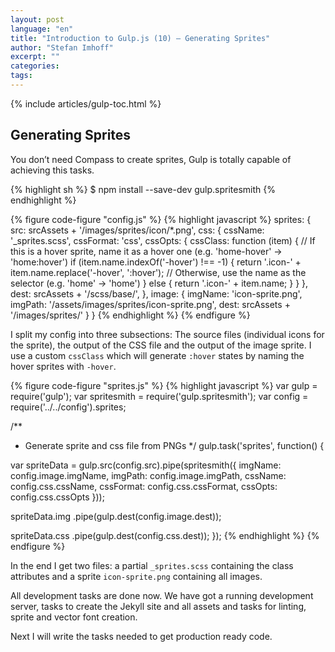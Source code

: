 ```yaml
---
layout: post
language: "en"
title: "Introduction to Gulp.js (10) – Generating Sprites"
author: "Stefan Imhoff"
excerpt: ""
categories:
tags:
---
```


{% include articles/gulp-toc.html %}

## Generating Sprites
You don’t need Compass to create sprites, Gulp is totally capable of achieving this tasks.

{% highlight sh %}
$ npm install --save-dev gulp.spritesmith
{% endhighlight %}

{% figure code-figure "config.js" %}
{% highlight javascript %}
sprites: {
  src: srcAssets + '/images/sprites/icon/*.png',
  css: {
    cssName: '_sprites.scss',
    cssFormat: 'css',
    cssOpts: {
      cssClass: function (item) {
        // If this is a hover sprite, name it as a hover one (e.g. 'home-hover' -> 'home:hover')
        if (item.name.indexOf('-hover') !== -1) {
          return '.icon-' + item.name.replace('-hover', ':hover');
          // Otherwise, use the name as the selector (e.g. 'home' -> 'home')
        } else {
          return '.icon-' + item.name;
        }
      }
    },
    dest: srcAssets + '/scss/base/',
  },
  image: {
    imgName: 'icon-sprite.png',
    imgPath: '/assets/images/sprites/icon-sprite.png',
    dest: srcAssets + '/images/sprites/'
  }
}
{% endhighlight %}
{% endfigure %}

I split my config into three subsections: The source files (individual icons for the sprite), the output of the CSS file and the output of the image sprite. I use a custom `cssClass` which will generate `:hover` states by naming the hover sprites with `-hover`.

{% figure code-figure "sprites.js" %}
{% highlight javascript %}
var gulp        = require('gulp');
var spritesmith = require('gulp.spritesmith');
var config      = require('../../config').sprites;

/**
 * Generate sprite and css file from PNGs
 */
gulp.task('sprites', function() {

  var spriteData = gulp.src(config.src).pipe(spritesmith({
    imgName: config.image.imgName,
    imgPath: config.image.imgPath,
    cssName: config.css.cssName,
    cssFormat: config.css.cssFormat,
    cssOpts: config.css.cssOpts
  }));

  spriteData.img
    .pipe(gulp.dest(config.image.dest));

  spriteData.css
    .pipe(gulp.dest(config.css.dest));
});
{% endhighlight %}
{% endfigure %}

In the end I get two files: a partial `_sprites.scss` containing the class attributes and a sprite `icon-sprite.png` containing all images.

All development tasks are done now. We have got a running development server, tasks to create the Jekyll site and all assets and tasks for linting, sprite and vector font creation.

Next I will write the tasks needed to get production ready code.
